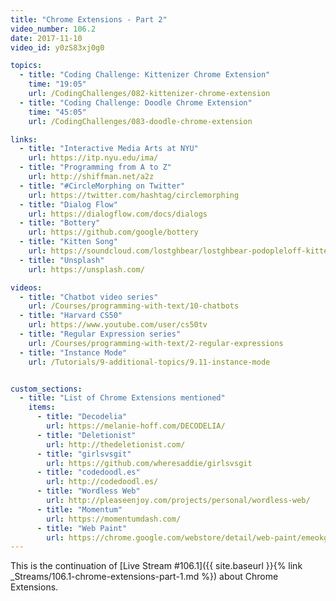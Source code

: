 ```yaml
---
title: "Chrome Extensions - Part 2"
video_number: 106.2
date: 2017-11-10
video_id: y0zS83xj0g0

topics:
  - title: "Coding Challenge: Kittenizer Chrome Extension"
    time: "19:05"
    url: /CodingChallenges/082-kittenizer-chrome-extension
  - title: "Coding Challenge: Doodle Chrome Extension"
    time: "45:05"
    url: /CodingChallenges/083-doodle-chrome-extension

links:
  - title: "Interactive Media Arts at NYU"
    url: https://itp.nyu.edu/ima/
  - title: "Programming from A to Z"
    url: http://shiffman.net/a2z
  - title: "#CircleMorphing on Twitter"
    url: https://twitter.com/hashtag/circlemorphing
  - title: "Dialog Flow"
    url: https://dialogflow.com/docs/dialogs
  - title: "Bottery"
    url: https://github.com/google/bottery
  - title: "Kitten Song"
    url: https://soundcloud.com/lostghbear/lostghbear-podopleloff-kittens-feat-dan-shiffman
  - title: "Unsplash"
    url: https://unsplash.com/

videos:
  - title: "Chatbot video series"
    url: /Courses/programming-with-text/10-chatbots
  - title: "Harvard CS50"
    url: https://www.youtube.com/user/cs50tv
  - title: "Regular Expression series"
    url: /Courses/programming-with-text/2-regular-expressions
  - title: "Instance Mode"
    url: /Tutorials/9-additional-topics/9.11-instance-mode


custom_sections:
  - title: "List of Chrome Extensions mentioned"
    items:
      - title: "Decodelia"
        url: https://melanie-hoff.com/DECODELIA/
      - title: "Deletionist"
        url: http://thedeletionist.com/
      - title: "girlsvsgit"
        url: https://github.com/wheresaddie/girlsvsgit
      - title: "codedoodl.es"
        url: http://codedoodl.es/
      - title: "Wordless Web"
        url: http://pleaseenjoy.com/projects/personal/wordless-web/
      - title: "Momentum"
        url: https://momentumdash.com/
      - title: "Web Paint"
        url: https://chrome.google.com/webstore/detail/web-paint/emeokgokialpjadjaoeiplmnkjoaegng
---
```


This is the continuation of [Live Stream #106.1]({{ site.baseurl }}{% link _Streams/106.1-chrome-extensions-part-1.md %}) about Chrome Extensions.
